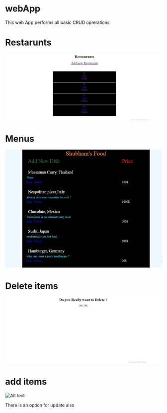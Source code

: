 # webApp

This web App performs all basic CRUD oprerations

# Restarunts
![Alt text](r.JPG?raw=true "UI")

# Menus
![Alt text](food.JPG?raw=true "UI")

# Delete items

![Alt text](d.JPG?raw=true "UI")

# add items
![Alt text](create.JPG?raw=true "UI")

There is an option for update also


